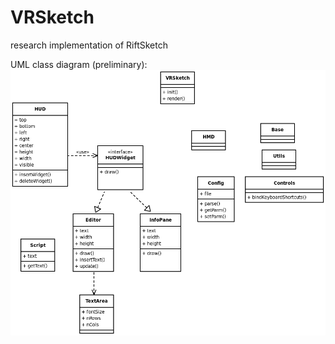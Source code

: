 # VRSketch
research implementation of RiftSketch

UML class diagram (preliminary):
![Alt text](img/uml_class_diagram.png)

